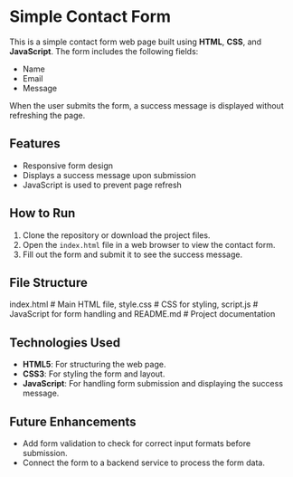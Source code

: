 # Simple Contact Form

This is a simple contact form web page built using **HTML**, **CSS**, and **JavaScript**. The form includes the following fields:
- Name
- Email
- Message

When the user submits the form, a success message is displayed without refreshing the page.

## Features

- Responsive form design
- Displays a success message upon submission
- JavaScript is used to prevent page refresh

## How to Run

1. Clone the repository or download the project files.
2. Open the `index.html` file in a web browser to view the contact form.
3. Fill out the form and submit it to see the success message.

## File Structure

index.html # Main HTML file, style.css # CSS for styling, script.js # JavaScript for form handling and
README.md # Project documentation



## Technologies Used

- **HTML5**: For structuring the web page.
- **CSS3**: For styling the form and layout.
- **JavaScript**: For handling form submission and displaying the success message.

## Future Enhancements

- Add form validation to check for correct input formats before submission.
- Connect the form to a backend service to process the form data.

